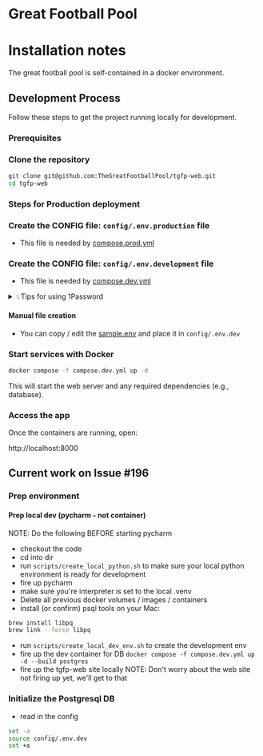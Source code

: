 # Great Football Pool

# Installation notes

The great football pool is self-contained in a docker environment.

## Development Process

Follow these steps to get the project running locally for development.

### Prerequisites

### Clone the repository
```bash
git clone git@github.com:TheGreatFootballPool/tgfp-web.git
cd tgfp-web
```

### Steps for Production deployment
### Create the CONFIG file: `config/.env.production` file
- This file is needed by [compose.prod.yml](compose.prod.yml)

### Create the CONFIG file: `config/.env.development` file
- This file is needed by [compose.dev.yml](compose.dev.yml)

<details>
<summary> 💡Tips for using 1Password</summary>

> If you use 1password for your secrets, you can use the [op.env](config/op.env) file as a template for generating your config file

- [Install op](https://support.1password.com/command-line-getting-started/)
- `export OP_SERVICE_ACCOUNT_TOKEN=<your token>` 
- I have added a convenience script [scripts/create_local_dev_env.sh](scripts/create_local_dev_env.sh) for creating the env file with `op inject`

</details>

#### Manual file creation
- You can copy / edit the [sample.env](docs/sample.env) and place it in `config/.env.dev`

### Start services with Docker
```bash
docker compose -f compose.dev.yml up -d
```

This will start the web server and any required dependencies (e.g., database).

###  Access the app
Once the containers are running, open:

http://localhost:8000


## Current work on Issue #196

### Prep environment
#### Prep local dev (pycharm - not container)

NOTE: Do the following BEFORE starting pycharm
- checkout the code
- cd into dir
- run `scripts/create_local_python.sh` to make sure your local python environment is ready for development
- fire up pycharm
- make sure you're interpreter is set to the local .venv
- Delete all previous docker volumes / images / containers
- install (or confirm) psql tools on your Mac:
```bash
brew install libpq
brew link --force libpq
```
- run `scripts/create_local_dev_env.sh` to create the development env
- fire up the dev container for DB `docker compose -f compose.dev.yml up -d --build postgres`
- fire up the tgfp-web site locally
NOTE: Don't worry about the web site not firing up yet, we'll get to that

### Initialize the Postgresql DB
- read in the config
```bash
set -a
source config/.env.dev
set +a
```

